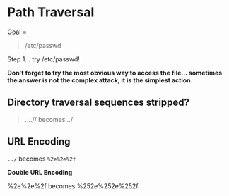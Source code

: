 # Path Traversal

Goal = 
>/etc/passwd

Step 1... try /etc/passwd!

**Don't forget to try the most obvious way to access the file... sometimes the answer is not the complex attack, it is the simplest action.**

## Directory traversal sequences stripped?

>....//
>becomes
>../

## URL Encoding

``../`` becomes ``%2e%2e%2f``

**Double URL Encoding**

%2e%2e%2f becomes %252e%252e%252f
